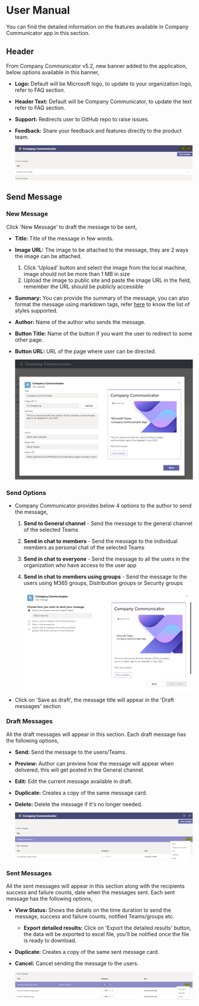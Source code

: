 # User Manual

You can find the detailed information on the features available in Company Communicator app in this section.

## Header

From Company Communicator v5.2, new banner added to the application, below options available in this banner,

- **Logo:** Default will be Microsoft logo, to update to your organization logo, refer to FAQ section.
- **Header Text:** Default will be Company Communicator, to update the text refer to FAQ section.
- **Support:** Redirects user to GitHub repo to raise issues.
- **Feedback:** Share your feedback and features directly to the product team.

    ![Banner](images/banner.png)

## Send Message

### New Message

Click 'New Message' to draft the message to be sent,

- **Title:**  Title of the message in few words.
- **Image URL:**  The image to be attached to the message, they are 2 ways the image can be attached.
    1. Click 'Upload' button and select the image from the local machine, image should not be more than 1 MB in size
    1. Upload the image to public site and paste the image URL in the field, remember the URL should be publicly accessible
- **Summary:**  You can provide the summary of the message, you can also format the message using markdown tags, refer [here](https://docs.microsoft.com/en-us/adaptive-cards/authoring-cards/text-features) to know the list of styles supported. 
- **Author:** Name of the author who sends the message.
- **Button Title:** Name of the button if you want the user to redirect to some other page.
- **Button URL:**  URL of the page where user can be directed.

    ![Company Communicator compose message screen](images/CompanyCommunicatorCompose.png)

### Send Options

- Company Communicator provides below 4 options to the author to send the message,
    1. **Send to General channel** - Send the message to the general channel of the selected Teams
    1. **Send in chat to members** - Send the message to the individual members as personal chat of the selected Teams
    1. **Send in chat to everyone** - Send the message to all the users in the organization who have access to the user app
    1. **Send in chat to members using groups** - Send the message to the users using M365 groups, Distribution groups or Security groups

        ![Send message screen](images/send_options.png)

- Click on 'Save as draft', the message title will appear in the 'Draft messages' section

### Draft Messages

All the draft messages will appear in this section. Each draft message has the following options,

- **Send:**  Send the message to the users/Teams.
- **Preview:** Author can preview how the message will appear when delivered, this will get posted in the General channel. 
- **Edit:** Edit the current message available in draft.
- **Duplicate:** Creates a copy of the same message card.
- **Delete:** Delete the message if it's no longer needed. 

    ![Draft messages screen](images/draft_messages.png)

### Sent Messages

All the sent messages will appear in this section along with the recipients success and failure counts, date when the messages sent. Each sent message has the following options,

- **View Status:** Shows the details on the time duration to send the message, success and failure counts, notified Teams/groups etc.
    - **Export detailed results:** Click on 'Export the detailed results' button, the data will be exported to excel file, you'll be notified once the file is ready to download.
- **Duplicate:** Creates a copy of the same sent message card.
- **Cancel:** Cancel sending the message to the users.

    ![Sent messages screen](images/sent_messages.png)
